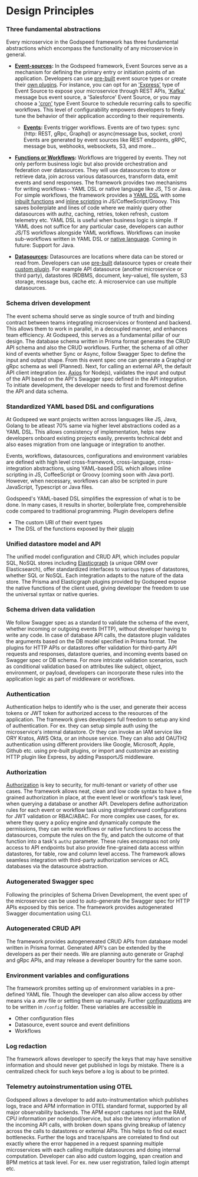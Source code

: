 # Design Principles

### Three fundamental abstractions
Every microservice in the Godspeed framework has three fundamental abstractions which encompass the functionality of any microservice in general.

- **[Event-sources](event-sources/overview.md):** In the Godspeed framework, Event Sources serve as a mechanism for defining the primary entry or initiation points of an application. Developers can use [pre-built](event-sources/event_source_plugins.md) event source types or create their [own plugins](event-sources/create-your-event-source.md). For instance, you can opt for an ['Express'](https://github.com/godspeedsystems/gs-plugins/tree/main/plugins/express-as-http#godspeed-express-plugin) type of Event Source to expose your microservice through REST APIs, ['Kafka'](https://github.com/godspeedsystems/gs-plugins/tree/main/plugins/kafka-as-datasource-as-eventsource#godspeed-plugin-kafka-as-datasource-as-eventsource) message bus event source, a 'Salesforce' Event Source, or you may choose a ['cron'](https://github.com/godspeedsystems/gs-plugins/tree/main/plugins/cron-as-eventsource#godspeed-plugin-cron-as-eventsource) type Event Source to schedule recurring calls to specific workflows. This level of configurability empowers developers to finely tune the behavior of their application according to their requirements.

  - **[Events](events/overview.md):** Events trigger workflows. Events are of two types: sync (http: REST, gRpc, Graphql) or async(message bus, socket, cron) Events are generated by event sources like REST endpoints, gRPC, message bus, webhooks, websockets, S3, and more...

- **[Functions or Workflows](workflows/overview.md):** Workflows are triggered by events. They not only perform business logic but also provide orchestration and federation over datasources. They will use datasources to store or retrieve data, join across various datasources, transform data, emit events and send responses. The framework provides two mechanisms for writing workflows - YAML DSL or native language like JS, TS or Java. For simple workflows, the framework provides a [YAML DSL](workflows/yaml_dsl_functions.md) with some [inbuilt functions](workflows/inbuilt_workflows.md) and [inline scripting](workflows/inbuilt_workflows#comgsreturn) in JS/CoffeeScript/Groovy. This saves boilerplate and lines of code where we mainly query other datasources with authz, caching, retries, token refresh, custom telemetry etc. YAML DSL is useful when business logic is simple. If YAML does not suffice for any particular case, developers can author JS/TS workflows alongside YAML workflows. Workflows can invoke sub-workflows written in YAML DSL or [native language](workflows/native_language_functions.md). Coming in future: Support for Java.

- **[Datasources](data_sources/overview.md):** Datasources are locations where data can be stored or read from. Developers can use [pre-built](data_sources/datasource_plugins.md) datasource types or create their [custom plugin](data_sources/create_your_data_source). For example API datasource (another microservice or third party), datastores (RDBMS, document, key-value), file system, S3 storage, message bus, cache etc. A microservice can use multiple datasources. 

### Schema driven development

The event schema should serve as single source of truth and binding contract between teams integrating microservices or frontend and backend. This allows them to work in parallel, in a decoupled manner, and enhances team efficiency. At Godspeed, this serves as a fundamental pillar of our design. The database schema written in Prisma format generates the CRUD API schema and also the CRUD workflows. Further, the schema of all other kind of events whether Sync or Async, follow Swagger Spec to define the input and output shape. From this event spec one can generate a Graphql or gRpc schema as well (Planned). Next, for calling an external API, the default API client integration (ex. [Axios](https://github.com/godspeedsystems/gs-plugins/tree/main/plugins/axios-as-datasource#godspeed-plugin-axios-as-datasource) for Nodejs), validates the input and output of the API based on the API's Swagger spec defined in the API integration. To initiate development, the developer needs to first and foremost define the API and data schema.

### Standardized YAML based DSL and configurations
At Godspeed we want projects written across languages like JS, Java, Golang to be atleast 70% same via higher level abstractions coded as a YAML DSL. This allows consistency of implementation, helps new developers onboard existing projects easily, prevents technical debt and also eases migration from one language or integration to another.

Events, workflows, datasources, configurations and environment variables are defined with high level cross-framework, cross-language, cross-integration abstractions, using YAML-based DSL which allows inline scripting in JS, CoffeeScript or Groovy (coming soon with Java port). However, when necessary, workflows can also be scripted in pure JavaScript, Typescript or Java files.

Godspeed's YAML-based DSL simplifies the expression of what is to be done. In many cases, it results in shorter, boilerplate free, comprehensible code compared to traditional programming. Plugin developers define  
- The custom URI of their event types
- The DSL of the functions exposed by their [plugin](data_sources/datasource_plugins.md)


### Unified datastore model and API

The unified model configuration and CRUD API, which includes popular SQL, NoSQL stores including [Elasticgraph](elasticgraph_orm/elasticgraph.md) (a unique ORM over Elasticsearch), offer standardized interfaces to various types of datastores, whether SQL or NoSQL. Each integration adapts to the nature of the data store. The Prisma and Elasticgraph plugins provided by Godspeed expose the native functions of the client used, giving developer the freedom to use the universal syntax or native queries.


### Schema driven data validation
We follow Swagger spec as a standard to validate the schema of the event, whether incoming or outgoing events (HTTP), without developer having to write any code. In case of database API calls, the datastore plugin validates the arguments based on the DB model specified in Prisma format.
The plugins for HTTP APIs or datastores offer validation for third-party API requests and responses, datastore queries, and incoming events based on Swagger spec or DB schema. For more intricate validation scenarios, such as conditional validation based on attributes like subject, object, environment, or payload, developers can incorporate these rules into the application logic as part of middleware or workflows.

### Authentication
Authentication helps to identify who is the user, and generate their access tokens or JWT token for authorized access to the resources of the application.
The framework gives developers full freedom to setup any kind of authentication. For ex. they can setup simple auth using the microservice's internal datastore. Or they can invoke an IAM service like ORY Kratos, AWS Okta, or an inhouse service. They can also add OAUTH2 authentication using different providers like Google, Microsoft, Apple, Github etc. using pre-built plugins, or import and customize an existing HTTP plugin like Express, by adding PassportJS middleware.

### Authorization
[Authorization](authorization/overview.md) is key to security, for multi-tenant or variety of other use cases. The framework allows neat, clean and low code syntax to have a fine grained authorization in place, at the event level or workflow's task level, when querying a database or another API.
Developers define authorization rules for each event or workflow task using straightforward configurations for JWT validation or RBAC/ABAC. For more complex use cases, for ex. where they query a policy engine and dynamically compute the permissions, they can write workflows or native functions to access the datasources, compute the rules on the fly, and patch the outcome of that function into a task's `authz` parameter. 
These rules encompass not only access to API endpoints but also provide fine-grained data access within datastores, for table, row and column level access. The framework allows seamless integration with third-party authorization services or ACL databases via the datasource abstraction.

### Autogenerated Swagger spec
Following the principles of Schema Driven Development, the event spec of the microservice can be used to auto-generate the Swagger spec for HTTP APIs exposed by this serice. The framework provides autogenerated Swagger documentation using CLI.

### Autogenerated CRUD API
The framework provides autogenereated CRUD APIs from database model written in Prisma format. Generated API's can be extended by the developers as per their needs. We are planning auto generate or Graphql and gRpc APIs, and may release a developer bountry for the same soon.

### Environment variables and configurations
The framework promites setting up of environment variables in a pre-defined YAML file. Though the developer can also allow access by other means via a .env file or setting them up manually. Further [configurations](config/overview.md) are to be written in `/config` folder. These variables are accessible in 
- Other configuration files
- Datasource, event source and event definitions
- Workflows

### Log redaction
The framework allows developer to specify the keys that may have sensitive information and should never get published in logs by mistake. There is a centralized check for such keys before a log is about to be printed. 

### Telemetry autoinstrumentation using OTEL
Godspeed allows a developer to add auto-instrumentation which publishes logs, trace and APM information in OTEL standard format, supported by all major observability backends. The APM export captures not just the RAM, CPU information per node/pod/service, but also the latency information of the incoming API calls, with broken down spans giving breakup of latency across the calls to datastores or external APIs. This helps to find out exact bottlenecks. Further the logs and trace/spans are correlated to find out exactly where the error happened in a request spanning multiple microservices with each calling multiple datasources and doing internal computation. 
Developer can also add custom logging, span creation and BPM metrics at task level. For ex. new user registration, failed login attempt etc.